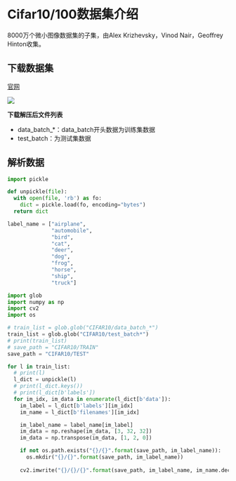 
# Cifar10/100数据集介绍

8000万个微小图像数据集的子集，由Alex Krizhevsky，Vinod Nair，Geoffrey Hinton收集。

## 下载数据集

[官网](https://www.cs.toronto.edu/~kriz/cifar.html)

![](../assets/imgs/pytorch/cifar10.png)

**下载解压后文件列表**

- data\_batch\_\*：data_batch开头数据为训练集数据
- test\_batch：为测试集数据

## 解析数据

```python
import pickle

def unpickle(file):
  with open(file, 'rb') as fo:
    dict = pickle.load(fo, encoding="bytes")
  return dict

label_name = ["airplane",
              "automobile",
              "bird",
              "cat",
              "deer",
              "dog",
              "frog",
              "horse",
              "ship",
              "truck"]

import glob
import numpy as np
import cv2
import os

# train_list = glob.glob("CIFAR10/data_batch_*")
train_list = glob.glob("CIFAR10/test_batch*")
# print(train_list)
# save_path = "CIFAR10/TRAIN"
save_path = "CIFAR10/TEST"

for l in train_list:
  # print(l)
  l_dict = unpickle(l)
  # print(l_dict.keys())
  # print(l_dict[b'labels'])
  for im_idx, im_data in enumerate(l_dict[b'data']):
    im_label = l_dict[b'labels'][im_idx]
    im_name = l_dict[b'filenames'][im_idx]

    im_label_name = label_name[im_label]
    im_data = np.reshape(im_data, [3, 32, 32])
    im_data = np.transpose(im_data, [1, 2, 0])

    if not os.path.exists("{}/{}".format(save_path, im_label_name)):
      os.mkdir("{}/{}".format(save_path, im_label_name))
    
    cv2.imwrite("{}/{}/{}".format(save_path, im_label_name, im_name.decode('utf-8')), im_data)
             
```

